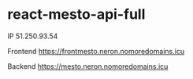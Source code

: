 # react-mesto-api-full

IP 51.250.93.54

Frontend https://frontmesto.neron.nomoredomains.icu

Backend https://mesto.neron.nomoredomains.icu

